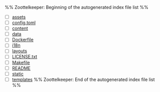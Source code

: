 %% Zoottelkeeper: Beginning of the autogenerated index file list  %%
- [ ]  [assets](assets/assets)
- [ ]  [config.toml](config.toml)
- [ ]  [content](content/content.md)
- [ ]  [data](data/data)
- [ ]  [Dockerfile](Dockerfile)
- [ ]  [i18n](i18n/i18n)
- [ ]  [layouts](layouts/layouts)
- [ ]  [LICENSE.txt](LICENSE.txt)
- [ ]  [Makefile](Makefile)
- [ ]  [README](README.md)
- [ ]  [static](static/static.md)
- [ ]  [templates](templates/templates)
%% Zoottelkeeper: End of the autogenerated index file list  %%
